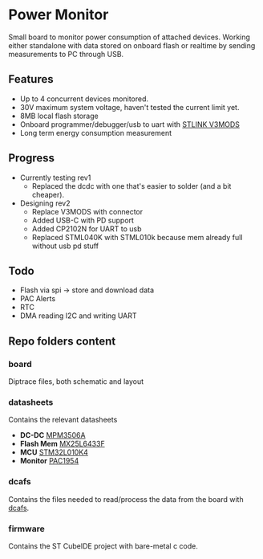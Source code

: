 # Power Monitor

Small board to monitor power consumption of attached devices. 
Working either standalone with data stored on onboard flash or realtime by sending measurements to PC through USB.

## Features
- Up to 4 concurrent devices monitored.
- 30V maximum system voltage, haven't tested the current limit yet.
- 8MB local flash storage
- Onboard programmer/debugger/usb to uart with [STLINK V3MODS](https://www.st.com/en/development-tools/stlink-v3mods.html)
- Long term energy consumption measurement

## Progress
- Currently testing rev1
  - Replaced the dcdc with one that's easier to solder (and a bit cheaper).
- Designing rev2
  - Replace V3MODS with connector
  - Added USB-C with PD support
  - Added CP2102N for UART to usb
  - Replaced STML040K with STML010k because mem already full without usb pd stuff
     
## Todo
- Flash via spi -> store and download data
- PAC Alerts
- RTC
- DMA reading I2C and writing UART

## Repo folders content
### board
Diptrace files, both schematic and layout

### datasheets
Contains the relevant datasheets
- **DC-DC** [MPM3506A](https://www.monolithicpower.com/en/documentview/productdocument/index/version/2/document_type/Datasheet/lang/en/sku/MPM3506AGQV-Z/document_id/2106/)
- **Flash Mem** [MX25L6433F](https://www.macronix.com/Lists/Datasheet/Attachments/8911/MX25L6433F,%203V,%2064Mb,%20v1.3.pdf)
- **MCU** [STM32L010K4](https://www.st.com/resource/en/datasheet/stm32l010k4.pdf)
- **Monitor** [PAC1954](https://ww1.microchip.com/downloads/aemDocuments/documents/MSLD/ProductDocuments/DataSheets/PAC195X-Family-Data-Sheet-DS20006539.pdf)

### dcafs
Contains the files needed to read/process the data from the board with [dcafs](https://github.com/michieltjampens/dcafs).

### firmware
Contains the ST CubeIDE project with bare-metal c code.
